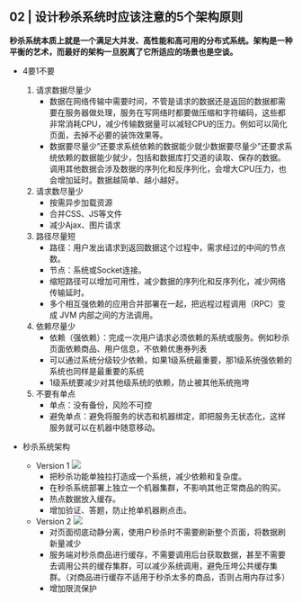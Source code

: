 ## 02 | 设计秒杀系统时应该注意的5个架构原则

**秒杀系统本质上就是一个满足大并发、高性能和高可用的分布式系统。架构是一种平衡的艺术，而最好的架构一旦脱离了它所适应的场景也是空谈。**

- 4要1不要
    1. 请求数据尽量少
        - 数据在网络传输中需要时间，不管是请求的数据还是返回的数据都需要在服务器做处理，服务在写网络时都要做压缩和字符编码，这些都非常消耗CPU，减少传输数据量可以减轻CPU的压力。例如可以简化页面，去掉不必要的装饰效果等。
        - 数据要尽量少”还要求系统依赖的数据能少就少数据要尽量少”还要求系统依赖的数据能少就少，包括和数据库打交道的读取、保存的数据。调用其他数据会涉及数据的序列化和反序列化，会增大CPU压力，也会增加延时。数据越简单、越小越好。
    1. 请求数尽量少
        - 按需异步加载资源
        - 合并CSS、JS等文件
        - 减少Ajax、图片请求
    1. 路径尽量短
        - 路径：用户发出请求到返回数据这个过程中，需求经过的中间的节点数。
        - 节点：系统或Socket连接。
        - 缩短路径可以增加可用性，减少数据的序列化和反序列化，减少网络传输延时。
        - 多个相互强依赖的应用合并部署在一起，把远程过程调用（RPC）变成 JVM 内部之间的方法调用。
    1. 依赖尽量少
        - 依赖（强依赖）：完成一次用户请求必须依赖的系统或服务。例如秒杀页面依赖商品、用户信息，不依赖优惠券列表
        - 可以通过系统分级较少依赖，如果1级系统最重要，那1级系统强依赖的系统也同样是最重要的系统
        - 1级系统要减少对其他级系统的依赖，防止被其他系统拖垮
    1. 不要有单点
        - 单点：没有备份，风险不可控
        - 避免单点：避免将服务的状态和机器绑定，即把服务无状态化，这样服务就可以在机器中随意移动。

- 秒杀系统架构
    - Version 1
        ![ ](https://static001.geekbang.org/resource/image/ba/3d/ba65c2b4e2a2bae28192e1d456131f3d.jpg)
        - 把秒杀功能单独拉打造成一个系统，减少依赖和复杂度。
        - 在秒杀系统部署上独立一个机器集群，不影响其他正常商品的购买。
        - 热点数据放入缓存。
        - 增加验证、答题，防止抢单机器刷点击。
    - Version 2
        ![ ](https://static001.geekbang.org/resource/image/50/65/5010fe68abebec4ed71e87147c0ee665.jpg)
        - 对页面彻底动静分离，使用户秒杀时不需要刷新整个页面，将数据刷新量减少
        - 服务端对秒杀商品进行缓存，不需要调用后台获取数据，甚至不需要去调用公共的缓存集群，可以减少系统调用，避免压垮公共缓存集群。（对商品进行缓存不适用于秒杀太多的商品，否则占用内存过多）
        - 增加限流保护